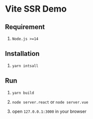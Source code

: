 # Vite SSR Demo

## Requirement

1. `Node.js >=14`

## Installation

1. `yarn intsall`

## Run 

1. `yarn build`

2. `node server.react` or `node server.vue`

3. open `127.0.0.1:3000` in your browser
